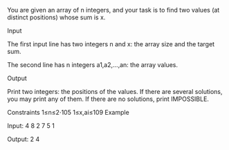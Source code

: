 You are given an array of n integers, and your task is to find two values (at distinct positions) whose sum is x.

Input

The first input line has two integers n and x: the array size and the target sum.

The second line has n integers a1,a2,…,an: the array values.

Output

Print two integers: the positions of the values. If there are several solutions, you may print any of them. If there are no solutions, print IMPOSSIBLE.

Constraints
1≤n≤2⋅105
1≤x,ai≤109
Example

Input:
4 8
2 7 5 1

Output:
2 4
